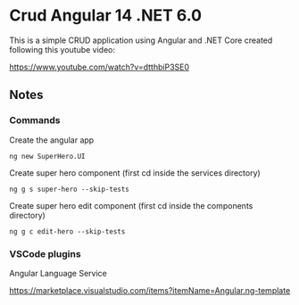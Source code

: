 # Crud Angular 14 .NET 6.0

This is a simple CRUD application using Angular and .NET Core created following this youtube video:

https://www.youtube.com/watch?v=dtthbiP3SE0

## Notes

### Commands

Create the angular app
```
ng new SuperHero.UI
```

Create super hero component (first cd inside the services directory)
```
ng g s super-hero --skip-tests
```

Create super hero edit component (first cd inside the components directory)
```
ng g c edit-hero --skip-tests
```

### VSCode plugins

Angular Language Service

https://marketplace.visualstudio.com/items?itemName=Angular.ng-template